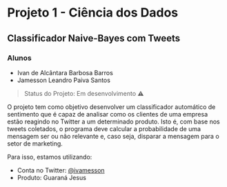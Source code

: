 # Projeto 1 - Ciência dos Dados

## Classificador Naive-Bayes com Tweets

### Alunos
 - Ivan de Alcântara Barbosa Barros
 - Jamesson Leandro Paiva Santos

> Status do Projeto: Em desenvolvimento :warning:

O projeto tem como objetivo desenvolver um classificador automático de
sentimento que é capaz de analisar como os clientes de uma empresa
estão reagindo no Twitter a um determinado produto. Isto é, com base
nos tweets coletados, o programa deve calcular a probabilidade de uma 
mensagem ser ou não relevante e, caso seja, disparar a mensagem para
o setor de marketing.

Para isso, estamos utilizando:
 - Conta no Twitter: [@ivamesson](https://twitter.com/ivamesson)
 - Produto: Guaraná Jesus